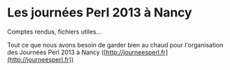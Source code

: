 Les journées Perl 2013 à Nancy
==============================

Comptes rendus, fichiers utiles…

Tout ce que nous avons besoin de garder bien au chaud pour l'organisation des Journées Perl 2013 à Nancy ([http://journeesperl.fr](http://journeesperl.fr))